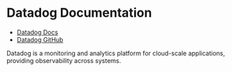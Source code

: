 # Datadog Documentation

- [Datadog Docs](https://docs.datadoghq.com/)
- [Datadog GitHub](https://github.com/DataDog/datadog-agent)

Datadog is a monitoring and analytics platform for cloud-scale applications, providing observability across systems.

